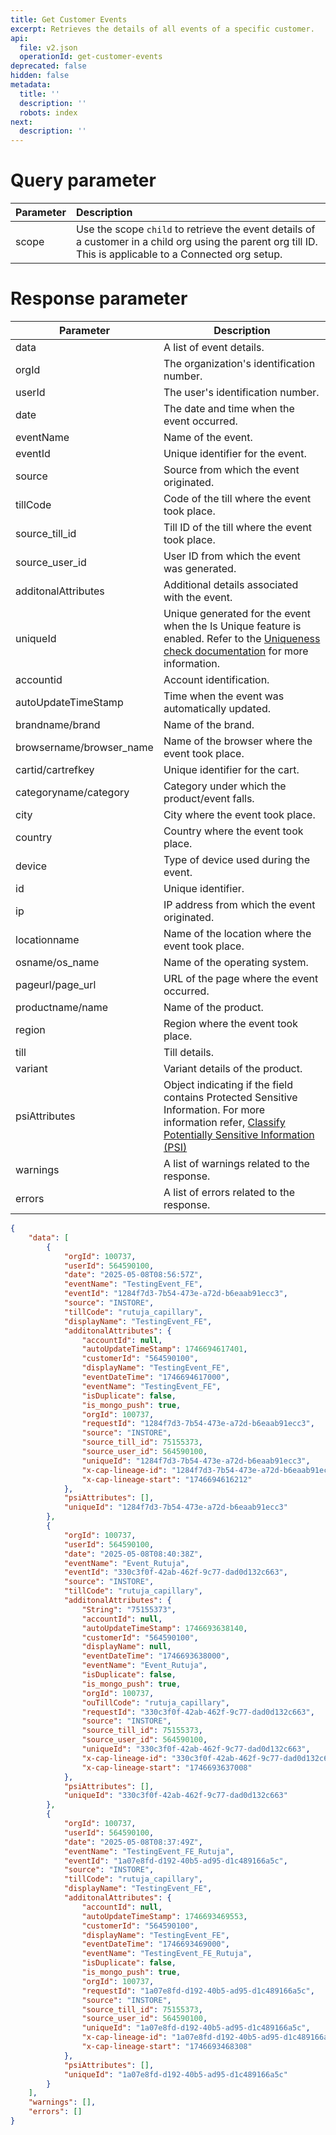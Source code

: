 ```yaml
---
title: Get Customer Events
excerpt: Retrieves the details of all events of a specific customer.
api:
  file: v2.json
  operationId: get-customer-events
deprecated: false
hidden: false
metadata:
  title: ''
  description: ''
  robots: index
next:
  description: ''
---
```

# Query parameter

| Parameter | Description                                                                                                                                                 |
| :-------- | :---------------------------------------------------------------------------------------------------------------------------------------------------------- |
| scope     | Use the scope `child` to retrieve the event details of a customer in a child org using the parent org till ID. This is applicable to a Connected org setup. |

# Response parameter

| Parameter                 | Description                                                                                                                                                                                                                                 |
| ------------------------- | ------------------------------------------------------------------------------------------------------------------------------------------------------------------------------------------------------------------------------------------- |
| data                      | A list of event details.                                                                                                                                                                                                                    |
| orgId                     | The organization's identification number.                                                                                                                                                                                                   |
| userId                    | The user's identification number.                                                                                                                                                                                                           |
| date                      | The date and time when the event occurred.                                                                                                                                                                                                  |
| eventName                 | Name of the event.                                                                                                                                                                                                                          |
| eventId                   | Unique identifier for the event.                                                                                                                                                                                                            |
| source                    | Source from which the event originated.                                                                                                                                                                                                     |
| tillCode                  | Code of the till where the event took place.                                                                                                                                                                                                |
| source\_till\_id          | Till ID of the till where the event took place.                                                                                                                                                                                             |
| source\_user\_id          | User ID from which the event was generated.                                                                                                                                                                                                 |
| additonalAttributes       | Additional details associated with the event.                                                                                                                                                                                               |
| uniqueId                  | Unique generated for the event when the Is Unique feature is enabled. Refer to the [Uniqueness check documentation](https://docs.capillarytech.com/docs/setup-test-behavioral-events#enabling-uniqueness-check) for more information.       |
| accountid                 | Account identification.                                                                                                                                                                                                                     |
| autoUpdateTimeStamp       | Time when the event was automatically updated.                                                                                                                                                                                              |
| brandname/brand           | Name of the brand.                                                                                                                                                                                                                          |
| browsername/browser\_name | Name of the browser where the event took place.                                                                                                                                                                                             |
| cartid/cartrefkey         | Unique identifier for the cart.                                                                                                                                                                                                             |
| categoryname/category     | Category under which the product/event falls.                                                                                                                                                                                               |
| city                      | City where the event took place.                                                                                                                                                                                                            |
| country                   | Country where the event took place.                                                                                                                                                                                                         |
| device                    | Type of device used during the event.                                                                                                                                                                                                       |
| id                        | Unique identifier.                                                                                                                                                                                                                          |
| ip                        | IP address from which the event originated.                                                                                                                                                                                                 |
| locationname              | Name of the location where the event took place.                                                                                                                                                                                            |
| osname/os\_name           | Name of the operating system.                                                                                                                                                                                                               |
| pageurl/page\_url         | URL of the page where the event occurred.                                                                                                                                                                                                   |
| productname/name          | Name of the product.                                                                                                                                                                                                                        |
| region                    | Region where the event took place.                                                                                                                                                                                                          |
| till                      | Till details.                                                                                                                                                                                                                               |
| variant                   | Variant details of the product.                                                                                                                                                                                                             |
| psiAttributes             | Object indicating if the field contains Protected Sensitive Information. For more information refer, [Classify Potentially Sensitive Information (PSI)](https://docs.capillarytech.com/docs/classify-potentially-sensitive-information-psi) |
| warnings                  | A list of warnings related to the response.                                                                                                                                                                                                 |
| errors                    | A list of errors related to the response.                                                                                                                                                                                                   |

```json Sample response
{
    "data": [
        {
            "orgId": 100737,
            "userId": 564590100,
            "date": "2025-05-08T08:56:57Z",
            "eventName": "TestingEvent_FE",
            "eventId": "1284f7d3-7b54-473e-a72d-b6eaab91ecc3",
            "source": "INSTORE",
            "tillCode": "rutuja_capillary",
            "displayName": "TestingEvent_FE",
            "additonalAttributes": {
                "accountId": null,
                "autoUpdateTimeStamp": 1746694617401,
                "customerId": "564590100",
                "displayName": "TestingEvent_FE",
                "eventDateTime": "1746694617000",
                "eventName": "TestingEvent_FE",
                "isDuplicate": false,
                "is_mongo_push": true,
                "orgId": 100737,
                "requestId": "1284f7d3-7b54-473e-a72d-b6eaab91ecc3",
                "source": "INSTORE",
                "source_till_id": 75155373,
                "source_user_id": 564590100,
                "uniqueId": "1284f7d3-7b54-473e-a72d-b6eaab91ecc3",
                "x-cap-lineage-id": "1284f7d3-7b54-473e-a72d-b6eaab91ecc3",
                "x-cap-lineage-start": "1746694616212"
            },
            "psiAttributes": [],
            "uniqueId": "1284f7d3-7b54-473e-a72d-b6eaab91ecc3"
        },
        {
            "orgId": 100737,
            "userId": 564590100,
            "date": "2025-05-08T08:40:38Z",
            "eventName": "Event_Rutuja",
            "eventId": "330c3f0f-42ab-462f-9c77-dad0d132c663",
            "source": "INSTORE",
            "tillCode": "rutuja_capillary",
            "additonalAttributes": {
                "String": "75155373",
                "accountId": null,
                "autoUpdateTimeStamp": 1746693638140,
                "customerId": "564590100",
                "displayName": null,
                "eventDateTime": "1746693638000",
                "eventName": "Event_Rutuja",
                "isDuplicate": false,
                "is_mongo_push": true,
                "orgId": 100737,
                "ouTillCode": "rutuja_capillary",
                "requestId": "330c3f0f-42ab-462f-9c77-dad0d132c663",
                "source": "INSTORE",
                "source_till_id": 75155373,
                "source_user_id": 564590100,
                "uniqueId": "330c3f0f-42ab-462f-9c77-dad0d132c663",
                "x-cap-lineage-id": "330c3f0f-42ab-462f-9c77-dad0d132c663",
                "x-cap-lineage-start": "1746693637008"
            },
            "psiAttributes": [],
            "uniqueId": "330c3f0f-42ab-462f-9c77-dad0d132c663"
        },
        {
            "orgId": 100737,
            "userId": 564590100,
            "date": "2025-05-08T08:37:49Z",
            "eventName": "TestingEvent_FE_Rutuja",
            "eventId": "1a07e8fd-d192-40b5-ad95-d1c489166a5c",
            "source": "INSTORE",
            "tillCode": "rutuja_capillary",
            "displayName": "TestingEvent_FE",
            "additonalAttributes": {
                "accountId": null,
                "autoUpdateTimeStamp": 1746693469553,
                "customerId": "564590100",
                "displayName": "TestingEvent_FE",
                "eventDateTime": "1746693469000",
                "eventName": "TestingEvent_FE_Rutuja",
                "isDuplicate": false,
                "is_mongo_push": true,
                "orgId": 100737,
                "requestId": "1a07e8fd-d192-40b5-ad95-d1c489166a5c",
                "source": "INSTORE",
                "source_till_id": 75155373,
                "source_user_id": 564590100,
                "uniqueId": "1a07e8fd-d192-40b5-ad95-d1c489166a5c",
                "x-cap-lineage-id": "1a07e8fd-d192-40b5-ad95-d1c489166a5c",
                "x-cap-lineage-start": "1746693468308"
            },
            "psiAttributes": [],
            "uniqueId": "1a07e8fd-d192-40b5-ad95-d1c489166a5c"
        }
    ],
    "warnings": [],
    "errors": []
}
```